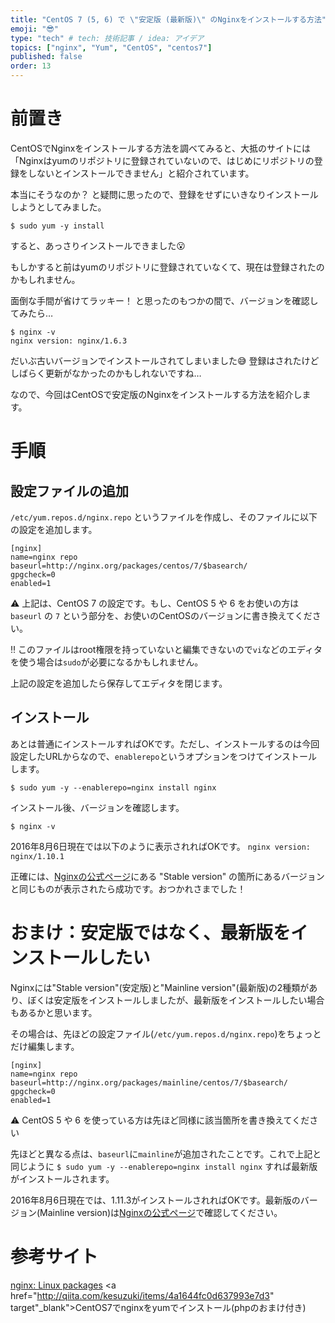 ```yaml
---
title: "CentOS 7 (5, 6) で \"安定版 (最新版)\" のNginxをインストールする方法"
emoji: "😎"
type: "tech" # tech: 技術記事 / idea: アイデア
topics: ["nginx", "Yum", "CentOS", "centos7"]
published: false
order: 13
---
```


# 前置き
CentOSでNginxをインストールする方法を調べてみると、大抵のサイトには「Nginxはyumのリポジトリに登録されていないので、はじめにリポジトリの登録をしないとインストールできません」と紹介されています。

本当にそうなのか？ と疑問に思ったので、登録をせずにいきなりインストールしようとしてみました。

`$ sudo yum -y install`

すると、あっさりインストールできました:open_mouth:

もしかすると前はyumのリポジトリに登録されていなくて、現在は登録されたのかもしれません。

面倒な手間が省けてラッキー！ と思ったのもつかの間で、バージョンを確認してみたら…

```
$ nginx -v
nginx version: nginx/1.6.3
```

だいぶ古いバージョンでインストールされてしまいました:sweat_smile:
登録はされたけどしばらく更新がなかったのかもしれないですね…

なので、今回はCentOSで安定版のNginxをインストールする方法を紹介します。

# 手順
## 設定ファイルの追加
`/etc/yum.repos.d/nginx.repo` というファイルを作成し、そのファイルに以下の設定を追加します。

```/etc/yum.repos.d/nginx.repo
[nginx]
name=nginx repo
baseurl=http://nginx.org/packages/centos/7/$basearch/
gpgcheck=0
enabled=1
```

:warning: 上記は、CentOS 7 の設定です。もし、CentOS 5 や 6 をお使いの方は `baseurl` の `7` という部分を、お使いのCentOSのバージョンに書き換えてください。

:bangbang: このファイルはroot権限を持っていないと編集できないので`vi`などのエディタを使う場合は`sudo`が必要になるかもしれません。

上記の設定を追加したら保存してエディタを閉じます。

## インストール
あとは普通にインストールすればOKです。ただし、インストールするのは今回設定したURLからなので、`enablerepo`というオプションをつけてインストールします。

`$ sudo yum -y --enablerepo=nginx install nginx`

インストール後、バージョンを確認します。

`$ nginx -v`

2016年8月6日現在では以下のように表示されればOKです。
`nginx version: nginx/1.10.1`

正確には、<a href="https://nginx.org/en/download.html" target="_blank">Nginxの公式ページ</a>にある "Stable version" の箇所にあるバージョンと同じものが表示されたら成功です。おつかれさまでした！

# おまけ：安定版ではなく、最新版をインストールしたい
Nginxには"Stable version"(安定版)と"Mainline version"(最新版)の2種類があり、ぼくは安定版をインストールしましたが、最新版をインストールしたい場合もあるかと思います。

その場合は、先ほどの設定ファイル(`/etc/yum.repos.d/nginx.repo`)をちょっとだけ編集します。

```/etc/yum.repos.d/nginx.repo
[nginx]
name=nginx repo
baseurl=http://nginx.org/packages/mainline/centos/7/$basearch/
gpgcheck=0
enabled=1
```

:warning: CentOS 5 や 6 を使っている方は先ほど同様に該当箇所を書き換えてください

先ほどと異なる点は、`baseurl`に`mainline`が追加されたことです。これで上記と同じように `$ sudo yum -y --enablerepo=nginx install nginx` すれば最新版がインストールされます。

2016年8月6日現在では、1.11.3がインストールされればOKです。最新版のバージョン(Mainline version)は<a href="https://nginx.org/en/download.html" target="_blank">Nginxの公式ページ</a>で確認してください。

# 参考サイト
<a href="https://nginx.org/en/linux_packages.html" target="_blank">nginx: Linux packages</a>
<a href="http://qiita.com/kesuzuki/items/4a1644fc0d637993e7d3" target"_blank">CentOS7でnginxをyumでインストール(phpのおまけ付き)</a>
